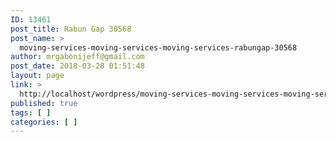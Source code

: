 ```yaml
---
ID: 13461
post_title: Rabun Gap 30568
post_name: >
  moving-services-moving-services-moving-services-rabungap-30568
author: mrgabonijeff@gmail.com
post_date: 2018-03-28 01:51:48
layout: page
link: >
  http://localhost/wordpress/moving-services-moving-services-moving-services-rabungap-30568/
published: true
tags: [ ]
categories: [ ]
---
```

